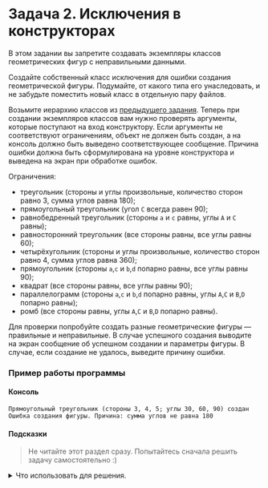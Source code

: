 # Задача 2. Исключения в конструкторах
В этом задании вы запретите создавать экземпляры классов геометрических фигур с неправильными данными.

Создайте собственный класс исключения для ошибки создания геометрической фигуры. Подумайте, от какого типа его унаследовать, и не забудьте поместить новый класс в отдельную пару файлов.

Возьмите иерархию классов из [предыдущего задания](../../06/03). Теперь при создании экземпляров классов вам нужно проверять аргументы, которые поступают на вход конструктору. Если аргументы не соответствуют ограничениям, объект не должен быть создан, а на консоль должно быть выведено соответствующее сообщение. Причина ошибки должна быть сформулирована на уровне конструктора и выведена на экран при обработке ошибок.

Ограничения:
 - треугольник (стороны и углы произвольные, количество сторон равно 3, сумма углов равна 180); 
 - прямоугольный треугольник (угол `C` всегда равен 90);
 - равнобедренный треугольник (стороны `a` и `c` равны, углы `A` и `C` равны);
 - равносторонний треугольник (все стороны равны, все углы равны 60);
 - четырёхугольник (стороны и углы произвольные, количество сторон равно 4, сумма углов равна 360);
 - прямоугольник (стороны `a`,`c` и `b`,`d` попарно равны, все углы равны 90);
 - квадрат (все стороны равны, все углы равны 90);
 - параллелограмм (стороны `a`,`c` и `b`,`d` попарно равны, углы `A`,`C` и `B`,`D` попарно равны);
 - ромб (все стороны равны, углы `A`,`C` и `B`,`D` попарно равны).

Для проверки попробуйте создать разные геометрические фигуры — правильные и неправильные. В случае успешного создания выводите на экран сообщение об успешном создании и параметры фигуры. В случае, если создание не удалось, выведите причину ошибки.

### Пример работы программы
#### Консоль
```
Прямоугольный треугольник (стороны 3, 4, 5; углы 30, 60, 90) создан
Ошибка создания фигуры. Причина: сумма углов не равна 180
```

#### Подсказки

> Не читайте этот раздел сразу. Попытайтесь сначала решить задачу самостоятельно :)

<details>

<summary>Что использовать для решения.</summary>

Класс исключения будет разумно унаследовать от `domain_error`.

Для предотвращения создания объекта выбрасывайте исключение, если параметры не соответствуют ограничениям.

Не забудьте при создании исключения указать причину ошибки. Для этого вам надо создать в вашем классе исключения конструктор, принимающий строку и передающий её конструктору родителя.

Для создания исключения используйте ключевое слово `throw`.

Для ожидания исключения используйте ключевое слово `try`.

Для обработки исключения используйте ключевое слово `catch`.

</details>
